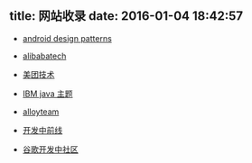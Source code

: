 title: 网站收录
date: 2016-01-04 18:42:57
---

* [android design patterns](http://www.androiddesignpatterns.com)

* [alibabatech](http://club.alibabatech.org)

* [美团技术](http://tech.meituan.com)

* [IBM java 主题](http://www.ibm.com/developerworks/cn/java)

* [alloyteam](http://www.alloyteam.com)

* [开发中前线](http://www.devtf.cn)

* [谷歌开发中社区](http://chinagdg.org)


